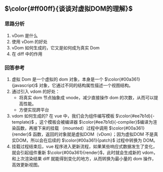 <!--
 * @Author: fulangren 1746575462@qq.com
 * @Date: 2023-11-29 16:57:59
 * @LastEditors: fulangren 1746575462@qq.com
 * @LastEditTime: 2023-11-29 17:22:58
 * @FilePath: \question-Interview\vue\003-vDom\README.md
 * @Description: 这是默认设置,请设置`customMade`, 打开koroFileHeader查看配置 进行设置: https://github.com/OBKoro1/koro1FileHeader/wiki/%E9%85%8D%E7%BD%AE
-->
## $\color{#ff00ff}{谈谈对虚拟DOM的理解}$

### 思路分析
1. vDom 是什么
2. 使用 vDom 的好处
3. vDom 如何生成的，它又是如何成为真实 Dom
4. 在 diff 中的作用

### 回答参考
1. 虚拟 Dom 是一个虚拟的 dom 对象，本身是一个 $\color{#00a361}{javascript}$ 对象，它通过不同的结构属性描述一个视图结构。
2. 通过引入 vdom 的好处：
    - 将真实 dom 节点抽象成 vnode，减少直接操作 dom 的次数，从而可以提高性能。
    - 方便实现跨平台
3. vdom 如何生成的? 在 vue 中，我们会为组件编写模板 $\color{#ee7b1d}{-template}$ ，这个模板会被编译器 $\color{#ee7b1d}{-compiler}$编译为渲染函数，再接下来的挂载 （mounted）过程中调用 $\color{#00a361}{render}$ 函数，返回的对象就是虚拟DOM（vDom）；因为虚拟DOM 不是真实DOM，所以会在后续的 $\color{#00a361}{patch}$ 过程中转换为 DOM。
4. 挂载过程结束后，vue 程序进入更新流程，如果某些响应式数据发生了变化，就会引起组件重新 $\color{#00a361}{render}$，此时就会生成新的 vdom，和上次渲染结果 diff 就能得到变化的地方，从而转换为最小量的 dom 操作，高效更新视图。